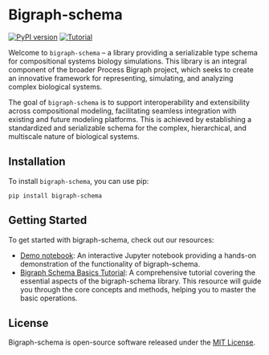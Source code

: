 # Bigraph-schema

[![PyPI version](https://img.shields.io/pypi/v/bigraph-schema.svg)](https://pypi.org/project/bigraph-schema/)
[![Tutorial](https://img.shields.io/badge/tutorial-notebook-orange)](https://vivarium-collective.github.io/bigraph-schema/notebooks/demo.html)

Welcome to `bigraph-schema` – a library providing a serializable type schema for compositional systems biology 
simulations. This library is an integral component of the broader Process Bigraph project, which seeks to create an 
innovative framework for representing, simulating, and analyzing complex biological systems.

The goal of `bigraph-schema` is to support interoperability and extensibility across compositional modeling, 
facilitating seamless integration with existing and future modeling platforms. This is achieved by establishing a 
standardized and serializable schema for the complex, hierarchical, and multiscale nature of biological systems.

## Installation

To install `bigraph-schema`, you can use pip:

```console
pip install bigraph-schema
```

## Getting Started

To get started with bigraph-schema, check out our resources:

* [Demo notebook](https://vivarium-collective.github.io/bigraph-schema/notebooks/demo.html): An interactive Jupyter notebook providing a hands-on demonstration of the functionality of bigraph-schema.
* [Bigraph Schema Basics Tutorial](https://vivarium-collective.github.io/bigraph-viz/notebooks/basics.html): A comprehensive tutorial covering the essential aspects of the bigraph-schema library. 
This resource will guide you through the core concepts and methods, helping you to master the basic operations.

## License

Bigraph-schema is open-source software released under the [MIT License](https://github.com/vivarium-collective/bigraph-schema/LICENSE).
